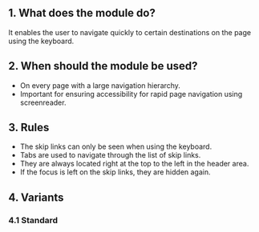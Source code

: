 ## 1. What does the module do?
It enables the user to navigate quickly to certain destinations on the page using the keyboard.

## 2. When should the module be used? 
* On every page with a large navigation hierarchy.
* Important for ensuring accessibility for rapid page navigation using screenreader.

## 3. Rules 
* The skip links can only be seen when using the keyboard.
* Tabs are used to navigate through the list of skip links.
* They are always located right at the top to the left in the header area.
* If the focus is left on the skip links, they are hidden again.

## 4. Variants
### 4.1 Standard